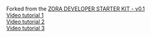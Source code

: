 Forked from the [ZORA DEVELOPER STARTER KIT - v0.1](https://github.com/0xTranqui/zora-starter-kit)\
[Video tutorial 1](https://www.loom.com/share/b29660f159ab498f858e46830a64ae52)\
[Video tutorial 2](https://www.loom.com/share/78ceddea86894eed9442f635cc6433b5)\
[Video tutorial 3](https://www.loom.com/share/05ebcbda8ea34a9e973ea82e327a85a0)
